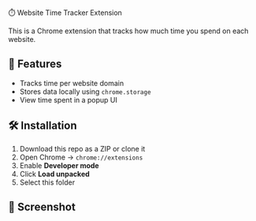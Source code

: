 ⏱️ Website Time Tracker Extension

This is a Chrome extension that tracks how much time you spend on each website.

## 🔧 Features
- Tracks time per website domain
- Stores data locally using `chrome.storage`
- View time spent in a popup UI

## 🛠️ Installation
1. Download this repo as a ZIP or clone it
2. Open Chrome → `chrome://extensions`
3. Enable **Developer mode**
4. Click **Load unpacked**
5. Select this folder

## 📸 Screenshot
